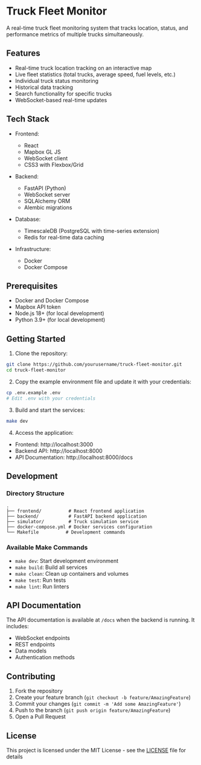 # Truck Fleet Monitor

A real-time truck fleet monitoring system that tracks location, status, and performance metrics of multiple trucks simultaneously.

## Features

- Real-time truck location tracking on an interactive map
- Live fleet statistics (total trucks, average speed, fuel levels, etc.)
- Individual truck status monitoring
- Historical data tracking
- Search functionality for specific trucks
- WebSocket-based real-time updates

## Tech Stack

- Frontend:
  - React
  - Mapbox GL JS
  - WebSocket client
  - CSS3 with Flexbox/Grid

- Backend:
  - FastAPI (Python)
  - WebSocket server
  - SQLAlchemy ORM
  - Alembic migrations

- Database:
  - TimescaleDB (PostgreSQL with time-series extension)
  - Redis for real-time data caching

- Infrastructure:
  - Docker
  - Docker Compose

## Prerequisites

- Docker and Docker Compose
- Mapbox API token
- Node.js 18+ (for local development)
- Python 3.9+ (for local development)

## Getting Started

1. Clone the repository:
```bash
git clone https://github.com/yourusername/truck-fleet-monitor.git
cd truck-fleet-monitor
```

2. Copy the example environment file and update it with your credentials:
```bash
cp .env.example .env
# Edit .env with your credentials
```

3. Build and start the services:
```bash
make dev
```

4. Access the application:
- Frontend: http://localhost:3000
- Backend API: http://localhost:8000
- API Documentation: http://localhost:8000/docs

## Development

### Directory Structure
```
.
├── frontend/          # React frontend application
├── backend/           # FastAPI backend application
├── simulator/         # Truck simulation service
├── docker-compose.yml # Docker services configuration
└── Makefile          # Development commands
```

### Available Make Commands
- `make dev`: Start development environment
- `make build`: Build all services
- `make clean`: Clean up containers and volumes
- `make test`: Run tests
- `make lint`: Run linters

## API Documentation

The API documentation is available at `/docs` when the backend is running. It includes:
- WebSocket endpoints
- REST endpoints
- Data models
- Authentication methods

## Contributing

1. Fork the repository
2. Create your feature branch (`git checkout -b feature/AmazingFeature`)
3. Commit your changes (`git commit -m 'Add some AmazingFeature'`)
4. Push to the branch (`git push origin feature/AmazingFeature`)
5. Open a Pull Request

## License

This project is licensed under the MIT License - see the [LICENSE](LICENSE) file for details
